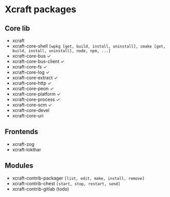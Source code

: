 # Xcraft packages

## Core lib

- xcraft
- xcraft-core-shell `[wpkg [get, build, install, uninstall], cmake [get, build, install, uninstall], node, npm, ...]`
- xcraft-core-bus ✓
- xcraft-core-bus-client ✓
- xcraft-core-fs ✓
- xcraft-core-log ✓
- xcraft-core-extract ✓
- xcraft-core-http ✓
- xcraft-core-peon ✓
- xcraft-core-platform ✓
- xcraft-core-process ✓
- xcraft-core-scm ✓
- xcraft-core-devel
- xcraft-core-uri


## Frontends

- xcraft-zog
- xcraft-lokthar


## Modules

- xcraft-contrib-packager `[list, edit, make, install, remove]`
- xcraft-contrib-chest `[start, stop, restart, send]`
- xcraft-contrib-gitlab (todo)
